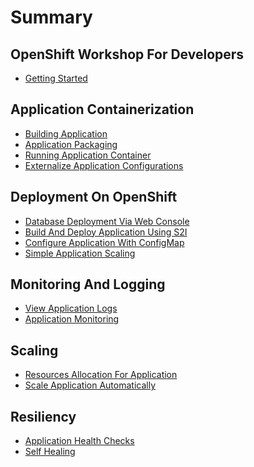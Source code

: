 # Summary​

## OpenShift Workshop For Developers

- [Getting Started](getting-started.md)

## Application Containerization

- [Building Application](application-containerization/building-application.md)
- [Application Packaging](application-containerization/application-packaging.md)
- [Running Application Container](application-containerization/running-application-container.md)
- [Externalize Application Configurations](application-containerization/externalize-application-configurations.md)

## Deployment On OpenShift

- [Database Deployment Via Web Console](deployment-on-openshift/database-deployment.md)
- [Build And Deploy Application Using S2I](deployment-on-openshift/application-deployment-s2i.md)
- [Configure Application With ConfigMap](deployment-on-openshift/application-config-configmap.md)
- [Simple Application Scaling](deployment-on-openshift/simple-application-scaling.md)

## Monitoring And Logging

- [View Application Logs](monitoring-and-logging/view-application-logs.md)
- [Application Monitoring](monitoring-and-logging/application-monitoring.md)

## Scaling

- [Resources Allocation For Application](scaling/resource-allocation.md)
- [Scale Application Automatically](scaling/scale-application-automatically.md)

## Resiliency

- [Application Health Checks](resiliency/application-health-checks.md)
- [Self Healing](resiliency/self-healing.md)

<!-- ## Observability

- Logging, Metrics, and Tracing
- Metrics Query
- Application Monitoring Dashboard
- Alerting
- Tracing Application Transactions

## DevSecOps (CI/CD part)

- CI/CD Pipeline Using Jenkins -->
